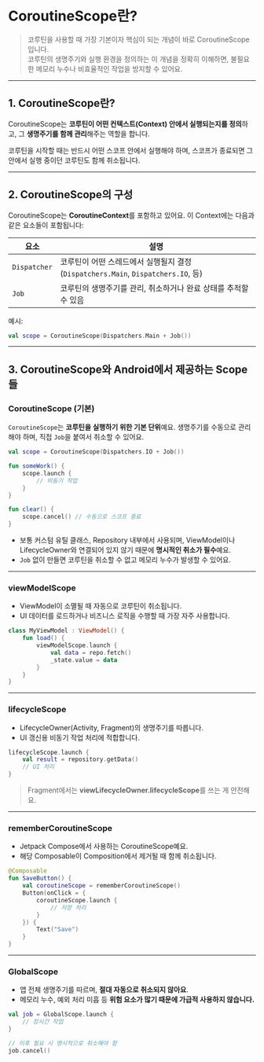 # CoroutineScope란?

> 코루틴을 사용할 때 가장 기본이자 핵심이 되는 개념이 바로 CoroutineScope입니다.  
> 코루틴의 생명주기와 실행 환경을 정의하는 이 개념을 정확히 이해하면, 불필요한 메모리 누수나 비효율적인 작업을 방지할 수 있어요.  

---

## 1. CoroutineScope란?

CoroutineScope는 **코루틴이 어떤 컨텍스트(Context) 안에서 실행되는지를 정의**하고, 그 **생명주기를 함께 관리**해주는 역할을 합니다.

코루틴을 시작할 때는 반드시 어떤 스코프 안에서 실행해야 하며, 스코프가 종료되면 그 안에서 실행 중이던 코루틴도 함께 취소됩니다.

---

## 2. CoroutineScope의 구성

CoroutineScope는 **CoroutineContext**를 포함하고 있어요. 이 Context에는 다음과 같은 요소들이 포함됩니다:

| 요소           | 설명                                                              |
| ------------ | --------------------------------------------------------------- |
| `Dispatcher` | 코루틴이 어떤 스레드에서 실행될지 결정 (`Dispatchers.Main`, `Dispatchers.IO`, 등) |
| `Job`        | 코루틴의 생명주기를 관리, 취소하거나 완료 상태를 추적할 수 있음                            |

예시:

```kotlin
val scope = CoroutineScope(Dispatchers.Main + Job())
```

---

## 3. CoroutineScope와 Android에서 제공하는 Scope들

### CoroutineScope (기본)

`CoroutineScope`는 **코루틴을 실행하기 위한 기본 단위**예요. 생명주기를 수동으로 관리해야 하며, 직접 `Job`을 붙여서 취소할 수 있어요.

```kotlin
val scope = CoroutineScope(Dispatchers.IO + Job())

fun someWork() {
    scope.launch {
        // 비동기 작업
    }
}

fun clear() {
    scope.cancel() // 수동으로 스코프 종료
}
```

* 보통 커스텀 유틸 클래스, Repository 내부에서 사용되며, ViewModel이나 LifecycleOwner와 연결되어 있지 않기 때문에 **명시적인 취소가 필수**예요.
* `Job` 없이 만들면 코루틴을 취소할 수 없고 메모리 누수가 발생할 수 있어요.

---

### viewModelScope

* ViewModel이 소멸될 때 자동으로 코루틴이 취소됩니다.
* UI 데이터를 로드하거나 비즈니스 로직을 수행할 때 가장 자주 사용합니다.

```kotlin
class MyViewModel : ViewModel() {
    fun load() {
        viewModelScope.launch {
            val data = repo.fetch()
            _state.value = data
        }
    }
}
```

---

### lifecycleScope

* LifecycleOwner(Activity, Fragment)의 생명주기를 따릅니다.
* UI 갱신용 비동기 작업 처리에 적합합니다.

```kotlin
lifecycleScope.launch {
    val result = repository.getData()
    // UI 처리
}
```

> Fragment에서는 **viewLifecycleOwner.lifecycleScope**를 쓰는 게 안전해요.

---

### rememberCoroutineScope

* Jetpack Compose에서 사용하는 CoroutineScope예요.
* 해당 Composable이 Composition에서 제거될 때 함께 취소됩니다.

```kotlin
@Composable
fun SaveButton() {
    val coroutineScope = rememberCoroutineScope()
    Button(onClick = {
        coroutineScope.launch {
            // 저장 처리
        }
    }) {
        Text("Save")
    }
}
```

---

### GlobalScope

- 앱 전체 생명주기를 따르며, **절대 자동으로 취소되지 않아요**.
- 메모리 누수, 예외 처리 미흡 등 **위험 요소가 많기 때문에 가급적 사용하지 않습니다.**

```kotlin
val job = GlobalScope.launch {
    // 장시간 작업
}

// 이후 필요 시 명시적으로 취소해야 함
job.cancel()


